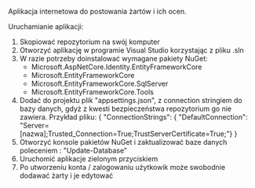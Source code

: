 Aplikacja internetowa do postowania żartów i ich ocen.

Uruchamianie aplikacji:
  1. Skopiować repozytorium na swój komputer
  2. Otworzyć aplikację w programie Visual Studio korzystając z pliku .sln
  3. W razie potrzeby doinstalować wymagane pakiety NuGet:
       - Microsoft.AspNetCore.Identity.EntityFrameworkCore
       - Microsoft.EntityFrameworkCore
       - Microsoft.EntityFrameworkCore.SqlServer
       - Microsoft.EntityFrameworkCore.Tools
  4. Dodać do projektu plik "appsettings.json", z connection stringiem do bazy danych, gdyż z kwesti bezpieczeństwa repozytorium go nie zawiera. Przykład pliku:
     {
     "ConnectionStrings": {
    "DefaultConnection": "Server=[nazwa];Trusted_Connection=True;TrustServerCertificate=True;"}
      }
  5. Otworzyć konsole pakietów NuGet i zaktualizować baze danych poleceniem : "Update-Database"
  6. Uruchomić aplikacje zielonym przyciskiem
  7. Po utworzeniu konta / zalogowaniu użytkowik może swobodnie dodawać żarty i je edytować

